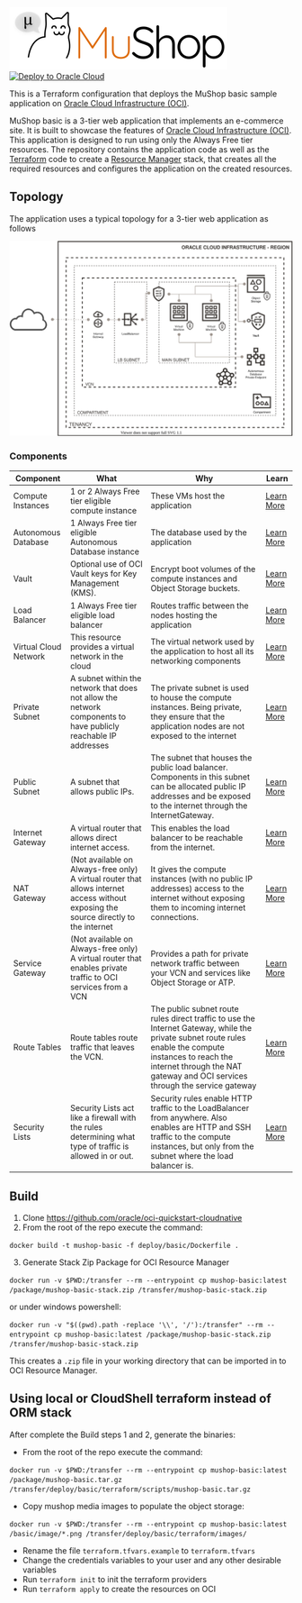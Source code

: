 ![MuShop Logo](../../images/logo.png)        [![Deploy to Oracle Cloud](https://oci-resourcemanager-plugin.plugins.oci.oraclecloud.com/latest/deploy-to-oracle-cloud.svg)](https://console.us-ashburn-1.oraclecloud.com/resourcemanager/stacks/create?region=home&zipUrl=https://github.com/oracle-quickstart/oci-cloudnative/releases/latest/download/mushop-basic-stack-latest.zip)

This is a Terraform configuration that deploys the MuShop basic sample application on [Oracle Cloud Infrastructure (OCI)][oci].

MuShop basic is a 3-tier web application that implements an e-commerce site. 
It is built to showcase the features of [Oracle Cloud Infrastructure (OCI)][oci].
This application is designed to run using only the Always Free tier resources. 
The repository contains the application code as well as the [Terraform][tf] code to create a [Resource Manager][orm] stack, 
that creates all the required resources and configures the application on the created resources.

## Topology

The application uses a typical topology for a 3-tier web application as follows

![MuShop Basic Infra](../../images/basic/00-Topology-v1.2.0.svg)

### Components

| Component             | What                                                                                                           | Why                                                                                                                                                                                                                                    | Learn                 |
| --------------------- | -------------------------------------------------------------------------------------------------------------- | -------------------------------------------------------------------------------------------------------------------------------------------------------------------------------------------------------------------------------------- | --------------------- |
| Compute Instances     | 1 or 2 Always Free tier eligible compute instance                                                              | These VMs host the application                                                                                                                                                                                                         | [Learn More][inst]    |
| Autonomous Database   | 1 Always Free tier eligible Autonomous Database instance                                                       | The database used by the application                                                                                                                                                                                                   | [Learn More][adb]     |
| Vault                 | Optional use of OCI Vault keys for Key Management (KMS).       | Encrypt boot volumes of the compute instances and Object Storage buckets.                                             | [Learn More][kms] |
| Load Balancer         | 1 Always Free tier eligible load balancer                                                                      | Routes traffic between the nodes hosting the application                                                                                                                                                                               | [Learn More][lb]      |
| Virtual Cloud Network | This resource provides a virtual network in the cloud                                                          | The virtual network used by the application to host all its networking components                                                                                                                                                      | [Learn More][vcn]     |
| Private Subnet        | A subnet within the network that does not allow the network components to have publicly reachable IP addresses | The private subnet is used to house the compute instances. Being private, they ensure that the application nodes are not exposed to the internet                                                                                       | [Learn More][vcn]     |
| Public Subnet         | A subnet that allows public IPs.                                                                               | The subnet that houses the public load balancer. Components in this subnet can be allocated public IP addresses and be exposed to the internet through the InternetGateway.                                                            | [Learn More][vcn]     |
| Internet Gateway      | A virtual router that allows direct internet access.                                                           | This enables the load balancer to be reachable from the internet.                                                                                                                                                                      | [Learn More][igw]     |
| NAT Gateway           | (Not available on Always-free only) A virtual router that allows internet access without exposing the source directly to the internet              | It gives the compute instances (with no public IP addresses) access to the internet without exposing them to incoming internet connections.                                                                                            | [Learn More][natgw]   |
| Service Gateway       | (Not available on Always-free only) A virtual router that enables private traffic to OCI services from a VCN                                       | Provides a path for private network traffic between your VCN and services like Object Storage or ATP.                                                                                                                                  | [Learn More][svcgw]   |
| Route Tables          | Route tables route traffic that leaves the VCN.                                                                | The public subnet route rules direct traffic to use the Internet Gateway, while the private subnet route rules enable the compute instances to reach the internet through the NAT gateway and OCI services through the service gateway | [Learn More][rt]      |
| Security Lists        | Security Lists act like a firewall with the rules determining what type of traffic is allowed in or out.       | Security rules enable HTTP traffic to the LoadBalancer from anywhere. Also enables are HTTP and SSH traffic to the compute instances, but only from the subnet where the load balancer is.                                             | [Learn More][seclist] |

## Build

1. Clone https://github.com/oracle/oci-quickstart-cloudnative
1. From the root of the repo execute the command:
  
 `docker build -t mushop-basic -f deploy/basic/Dockerfile .`

3. Generate Stack Zip Package for OCI Resource Manager

`docker run -v $PWD:/transfer --rm --entrypoint cp mushop-basic:latest /package/mushop-basic-stack.zip /transfer/mushop-basic-stack.zip`

or under windows powershell:

`docker run -v "$((pwd).path -replace '\\', '/'):/transfer" --rm --entrypoint cp mushop-basic:latest /package/mushop-basic-stack.zip /transfer/mushop-basic-stack.zip`

This creates a `.zip` file in your working directory that can be imported in to OCI Resource Manager.

## Using local or CloudShell terraform instead of ORM stack

After complete the Build steps 1 and 2, generate the binaries:

- From the root of the repo execute the command:

`docker run -v $PWD:/transfer --rm --entrypoint cp mushop-basic:latest /package/mushop-basic.tar.gz /transfer/deploy/basic/terraform/scripts/mushop-basic.tar.gz`

- Copy mushop media images to populate the object storage:

`docker run -v $PWD:/transfer --rm --entrypoint cp mushop-basic:latest /basic/image/*.png /transfer/deploy/basic/terraform/images/`

- Rename the file `terraform.tfvars.example` to `terraform.tfvars`
- Change the credentials variables to your user and any other desirable variables
- Run `terraform init` to init the terraform providers
- Run `terraform apply` to create the resources on OCI

[oci]: https://cloud.oracle.com/en_US/cloud-infrastructure
[orm]: https://docs.cloud.oracle.com/iaas/Content/ResourceManager/Concepts/resourcemanager.htm
[tf]: https://www.terraform.io
[net]: https://docs.cloud.oracle.com/iaas/Content/Network/Concepts/overview.htm
[vcn]: https://docs.cloud.oracle.com/iaas/Content/Network/Tasks/managingVCNs.htm
[lb]: https://docs.cloud.oracle.com/iaas/Content/Balance/Concepts/balanceoverview.htm
[igw]: https://docs.cloud.oracle.com/iaas/Content/Network/Tasks/managingIGs.htm
[natgw]: https://docs.cloud.oracle.com/iaas/Content/Network/Tasks/NATgateway.htm
[svcgw]: https://docs.cloud.oracle.com/iaas/Content/Network/Tasks/servicegateway.htm
[rt]: https://docs.cloud.oracle.com/iaas/Content/Network/Tasks/managingroutetables.htm
[seclist]: https://docs.cloud.oracle.com/iaas/Content/Network/Concepts/securitylists.htm
[adb]: https://docs.cloud.oracle.com/iaas/Content/Database/Concepts/adboverview.htm
[inst]: https://docs.cloud.oracle.com/iaas/Content/Compute/Concepts/computeoverview.htm
[kms]: https://docs.cloud.oracle.com/en-us/iaas/Content/KeyManagement/Concepts/keyoverview.htm
